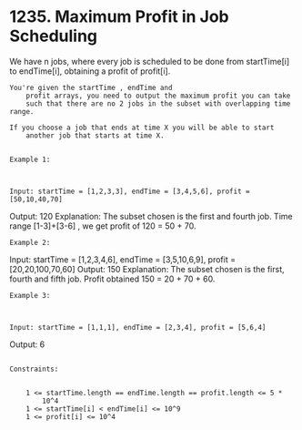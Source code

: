 # 1235. Maximum Profit in Job Scheduling

We have n jobs, where every job is scheduled to be done from startTime[i]
        to endTime[i], obtaining a profit of profit[i].

    You're given the startTime , endTime and
        profit arrays, you need to output the maximum profit you can take
        such that there are no 2 jobs in the subset with overlapping time range.

    If you choose a job that ends at time X you will be able to start
        another job that starts at time X.

     
    Example 1:

    

    Input: startTime = [1,2,3,3], endTime = [3,4,5,6], profit = [50,10,40,70]
Output: 120
Explanation: The subset chosen is the first and fourth job.
Time range [1-3]+[3-6] , we get profit of 120 = 50 + 70.

    Example 2:

     

    
Input: startTime = [1,2,3,4,6], endTime = [3,5,10,6,9], profit = [20,20,100,70,60]
Output: 150
Explanation: The subset chosen is the first, fourth and fifth job.
Profit obtained 150 = 20 + 70 + 60.

    Example 3:

    

    Input: startTime = [1,1,1], endTime = [2,3,4], profit = [5,6,4]
Output: 6

     
    Constraints:

    
        1 <= startTime.length == endTime.length == profit.length <= 5 *
            10^4
        1 <= startTime[i] < endTime[i] <= 10^9
        1 <= profit[i] <= 10^4